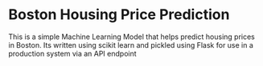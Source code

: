 # Boston Housing Price Prediction 

This is a simple Machine Learning Model that helps predict housing prices in Boston. Its written using scikit learn and pickled using Flask for use in a production system via an API endpoint 

